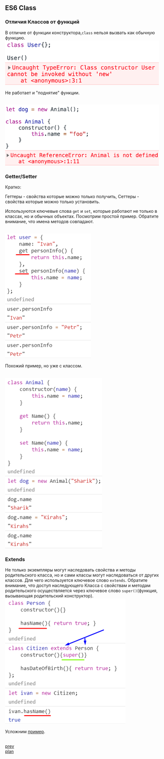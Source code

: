 <h2>ES6 Class</h2>

<h3>Отличия Классов от функций</h3>

<div>
В отличие от функции конструктора,<code>class</code> нельзя вызвать как обычную функцию.

<br/>
<img src="./media/02-1.png">
<br/>

Не работает и "поднятие" функции.

<br/>
<img src="./media/02-2.png">
</div>

<h3>Getter/Setter</h3>
<div>
Кратко: 

Геттеры - свойства которые можно только получить, 
Сеттеры - свойства которые можно только установить.

Используются ключевые слова <code>get</code> и <code>set</code>, которые работают не только в классах, но
и обычных объектах. Посмотрим простой пример. Обратите внимание, что имена методов совпадают.

<br/>
<img src="./media/02-3.png">
<br/>

Похожий пример, но уже с классом.

<br/>
<img src="./media/02-4.png">
</div>

<h3>Extends</h3>
<div>
Не только экземпляры могут наследовать свойства и методы родительского класса, но и сами
классы могут наследоваться от других классов. Для чего используется ключевое слово <code>extends</code>.
Обратите внимание, что доступ наследующего Класса с свойствам и методам родительского осуществляется
через ключевое слово <code>super()</code>(функция, вызывающая родительский конструктор).

<br/>
<img src="./media/02-5.png">
<br/>

Усложним <a href="https://codepen.io/paawel/pen/Pvpozv?editors=1012">пример</a>.
</div>

<br/>
<a href="02.md">prev</a>
<br/>
<a href="00.md">plan</a>

